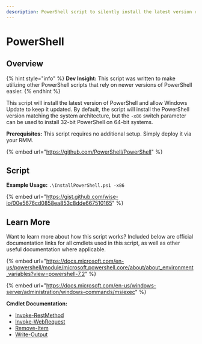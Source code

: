 ```yaml
---
description: PowerShell script to silently install the latest version of PowerShell.
---
```


# PowerShell

## Overview

{% hint style="info" %}
**Dev Insight:** This script was written to make utilizing other PowerShell scripts that rely on newer versions of PowerShell easier.
{% endhint %}

This script will install the latest version of PowerShell and allow Windows Update to keep it updated. By default, the script will install the PowerShell version matching the system architecture, but the `-x86` switch parameter can be used to install 32-bit PowerShell on 64-bit systems.

**Prerequisites:** This script requires no additional setup. Simply deploy it via your RMM.

{% embed url="https://github.com/PowerShell/PowerShell" %}

## Script

**Example Usage:** `.\InstallPowerShell.ps1 -x86`

{% embed url="https://gist.github.com/wise-io/00e5676cd0858ea853c8dde667510165" %}

## Learn More

Want to learn more about how this script works? Included below are official documentation links for all cmdlets used in this script, as well as other useful documentation where applicable.

{% embed url="https://docs.microsoft.com/en-us/powershell/module/microsoft.powershell.core/about/about_environment_variables?view=powershell-7.2" %}

{% embed url="https://docs.microsoft.com/en-us/windows-server/administration/windows-commands/msiexec" %}

**Cmdlet Documentation:**

* [Invoke-RestMethod​](https://docs.microsoft.com/en-us/powershell/module/microsoft.powershell.utility/invoke-restmethod?view=powershell-5.1)
* [Invoke-WebRequest](https://docs.microsoft.com/en-us/powershell/module/microsoft.powershell.utility/invoke-webrequest?view=powershell-5.1)
* [Remove-Item](https://docs.microsoft.com/en-us/powershell/module/microsoft.powershell.management/remove-item?view=powershell-5.1)
* [Write-Output](https://docs.microsoft.com/en-us/powershell/module/microsoft.powershell.utility/write-output?view=powershell-5.1)
